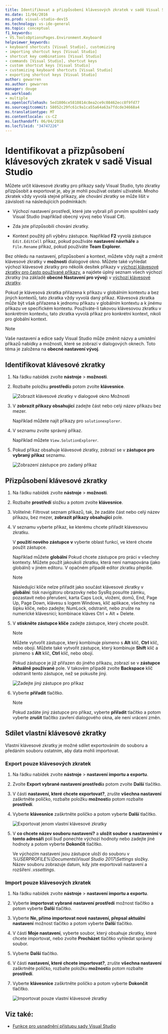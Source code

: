 ```yaml
---
title: Identifikovat a přizpůsobení klávesových zkratek v sadě Visual Studio
ms.date: 11/04/2016
ms.prod: visual-studio-dev15
ms.technology: vs-ide-general
ms.topic: conceptual
f1_keywords:
- VS.ToolsOptionsPages.Environment.Keyboard
helpviewer_keywords:
- keyboard shortcuts [Visual Studio], customizing
- importing shortcut keys [Visual Studio]
- shortcut key combinations [Visual Studio]
- commands [Visual Studio], shortcut keys
- custom shortcut keys [Visual Studio]
- customizing keyboard shortcuts [Visual Studio]
- exporting shortcut keys [Visual Studio]
author: gewarren
ms.author: gewarren
manager: douge
ms.workload:
- multiple
ms.openlocfilehash: 5ed1806ce5810814c8ea2ce9c08462ecc8f9fd77
ms.sourcegitcommit: 58052c29fc61c9a1ca55a64a63a7fdcde34668a4
ms.translationtype: MT
ms.contentlocale: cs-CZ
ms.lasthandoff: 06/04/2018
ms.locfileid: "34747226"
---
```

# <a name="identify-and-customize-keyboard-shortcuts-in-visual-studio"></a>Identifikovat a přizpůsobení klávesových zkratek v sadě Visual Studio

Můžete určit klávesové zkratky pro příkazy sady Visual Studio, tyto zkratky přizpůsobit a exportovat je, aby je mohli používat ostatní uživatelé. Mnoho zkratek vždy vyvolá stejné příkazy, ale chování zkratky se může lišit v závislosti na následujících podmínkách:

- Výchozí nastavení prostředí, které jste vybrali při prvním spuštění sady Visual Studio (například obecný vývoj nebo Visual C#).

- Zda jste přizpůsobili chování zkratky.

- Kontext použitý při výběru zástupce. Například **F2** vyvolá zástupce `Edit.EditCell` příkaz, pokud používáte **nastavení návrháře** a `File.Rename` příkaz, pokud používáte **Team Explorer**.

Bez ohledu na nastavení, přizpůsobení a kontext, můžete vždy najít a změnit klávesové zkratky v **možnosti** dialogové okno. Můžete také vyhledat výchozí klávesové zkratky pro několik desítek příkazy v [výchozí klávesové zkratky pro často používané příkazy](../ide/default-keyboard-shortcuts-for-frequently-used-commands-in-visual-studio.md), a najdete úplný seznam všech výchozí zkratky (na základě **obecné Nastavení pro vývoj**) v [výchozí klávesové zkratky](../ide/default-keyboard-shortcuts-in-visual-studio.md).

Pokud je klávesová zkratka přiřazena k příkazu v globálním kontextu a bez jiných kontextů, tato zkratka vždy vyvolá daný příkaz. Klávesová zkratka může být však přiřazena k jednomu příkazu v globálním kontextu a k jinému příkazu ve specifickém kontextu. Používáte-li takovou klávesovou zkratku v konkrétním kontextu, tato zkratka vyvolá příkaz pro konkrétní kontext, nikoli pro globální kontext.

> [!NOTE]
> Vaše nastavení a edice sady Visual Studio může změnit názvy a umístění příkazů nabídky a možnosti, které se zobrazí v dialogových oknech. Toto téma je založena na **obecné nastavení vývoj**.

## <a name="identify-a-keyboard-shortcut"></a>Identifikovat klávesové zkratky

1. Na řádku nabídek zvolte **nástroje** > **možnosti**.

2. Rozbalte položku **prostředí**a potom zvolte **klávesnice**.

   ![Zobrazit klávesové zkratky v dialogové okno Možnosti](../ide/media/optionskeyboard.png)

3. V **zobrazit příkazy obsahující** zadejte část nebo celý název příkazu bez mezer.

   Například můžete najít příkazy pro `solutionexplorer`.

4. V seznamu zvolte správný příkaz.

    Například můžete `View.SolutionExplorer`.

5. Pokud příkaz obsahuje klávesové zkratky, zobrazí se v **zástupce pro vybraný příkaz** seznamu.

   ![Zobrazení zástupce pro zadaný příkaz](../ide/media/viewshortcut.png)

## <a name="customize-a-keyboard-shortcut"></a>Přizpůsobení klávesové zkratky

1. Na řádku nabídek zvolte **nástroje** > **možnosti**.

2. Rozbalte **prostředí** složku a potom zvolte **klávesnice**.

3. Volitelné: Filtrovat seznam příkazů, tak, že zadáte část nebo celý název příkazu, bez mezer, **zobrazit příkazy obsahující** pole.

4. V seznamu vyberte příkaz, ke kterému chcete přiřadit klávesovou zkratku.

    V **použití nového zástupce v** vyberte oblast funkcí, ve které chcete použít zástupce.

    Například můžete **globální** Pokud chcete zástupce pro práci v všechny kontexty. Můžete použít jakoukoli zkratku, která není namapována (jako globální) v jiném editoru. V opačném případě editor zkratku přepíše.

    > [!NOTE]
    > Následující klíče nelze přiřadit jako součást klávesové zkratky v **globální**: tisk navigátoru obrazovky nebo SysRq posuňte zámku, pozastavit nebo přerušení, karta Caps Lock, vložení, domů, End, Page Up, Page Down, klávesu s logem Windows, klíč aplikace, všechny na šipku klíče, nebo zadejte; NumLock, odstranit, nebo zrušte na numerické klávesnici; kombinace kláves Ctrl + Alt + Delete.

6. V **stiskněte zástupce klíče** zadejte zástupce, který chcete použít.

    > [!NOTE]
    > Můžete vytvořit zástupce, který kombinuje písmeno s **Alt** klíč, **Ctrl** klíč, nebo obojí. Můžete také vytvořit zástupce, který kombinuje **Shift** klíč a písmeno s **Alt** klíč, **Ctrl** klíč, nebo obojí.

     Pokud zástupce je již přiřazen do jiného příkazu, zobrazí se v **zástupce aktuálně používané** pole. V takovém případě zvolte **Backspace** klíč odstranit tento zástupce, než se pokusíte jiný.

    ![Zadejte jiný zástupce pro příkaz](../ide/media/reassignshortcut.png)

7. Vyberte **přiřadit** tlačítko.

    > [!NOTE]
    > Pokud zadáte jiný zástupce pro příkaz, vyberte **přiřadit** tlačítko a potom vyberte **zrušit** tlačítko zavření dialogového okna, ale není vrácení změn.

## <a name="share-custom-keyboard-shortcuts"></a>Sdílet vlastní klávesové zkratky

Vlastní klávesové zkratky je možné sdílet exportováním do souboru a předáním souboru ostatním, aby data mohli importovat.

### <a name="to-export-only-keyboard-shortcuts"></a>Export pouze klávesových zkratek

1. Na řádku nabídek zvolte **nástroje** > **nastavení importu a exportu**.

2. Zvolte **Export vybrané nastavení prostředí**a potom zvolte **Další** tlačítko.

3. V části **nastavení, které chcete exportovat?**, zrušte **všechna nastavení** zaškrtněte políčko, rozbalte položku **možnosti**a potom rozbalte **prostředí**.

4. Vyberte **klávesnice** zaškrtněte políčko a potom vyberte **Další** tlačítko.

    ![Exportovat jenom vlastní klávesové zkratky](../ide/media/exportshortcuts.png)

5. V **co chcete název souboru nastavení?** a **uložit soubor s nastaveními v tomto adresáři** polí buď ponechte výchozí hodnoty nebo zadejte jiné hodnoty a potom vyberte  **Dokončit** tlačítko.

    Ve výchozím nastavení jsou zástupce uloží do souboru v *%USERPROFILE%\Documents\Visual Studio 2017\Settings* složky. Název souboru zobrazuje datum, kdy jste exportovali nastavení a rozšíření *.vssettings*.

### <a name="to-import-only-keyboard-shortcuts"></a>Import pouze klávesových zkratek

1. Na řádku nabídek zvolte **nástroje** > **nastavení importu a exportu**.

2. Vyberte **importovat vybrané nastavení prostředí** možnost tlačítko a potom vyberte **Další** tlačítko.

3. Vyberte **Ne, přímo importovat nové nastavení, přepsal aktuální nastavení** možnost tlačítko a potom vyberte **Další** tlačítko.

4. V části **Moje nastavení**, vyberte soubor, který obsahuje zkratky, které chcete importovat, nebo zvolte **Procházet** tlačítko vyhledat správný soubor.

5. Vyberte **Další** tlačítko.

6.  V části **nastavení, které chcete importovat?**, zrušte **všechna nastavení** zaškrtněte políčko, rozbalte položku **možnosti**a potom rozbalte **prostředí**.

7. Vyberte **klávesnice** zaškrtněte políčko a potom vyberte **Dokončit** tlačítko.

    ![Importovat pouze vlastní klávesové zkratky](../ide/media/importshortcuts.png)

## <a name="see-also"></a>Viz také:

- [Funkce pro usnadnění přístupu sady Visual Studio](../ide/reference/accessibility-features-of-visual-studio.md)
